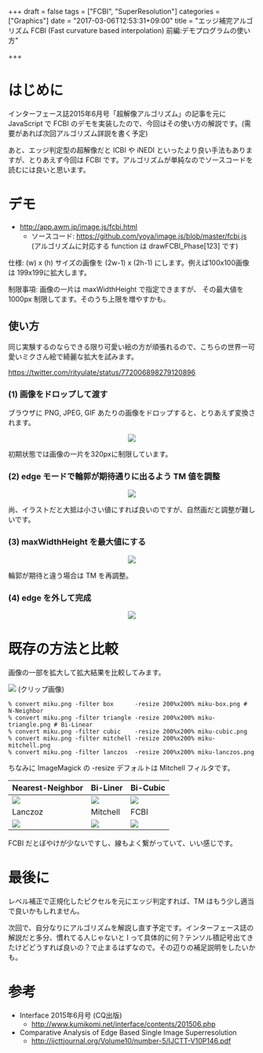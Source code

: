 +++
draft = false
tags = ["FCBI", "SuperResolution"]
categories = ["Graphics"]
date = "2017-03-06T12:53:31+09:00"
title = "エッジ補完アルゴリズム FCBI (Fast curvature based interpolation) 前編:デモプログラムの使い方"

+++

# はじめに

インターフェース誌2015年6月号「超解像アルゴリズム」の記事を元に JavaScript で FCBI のデモを実装したので、今回はその使い方の解説です。(需要があれば次回アルゴリズム詳説を書く予定)

あと、エッジ判定型の超解像だと ICBI や iNEDI といったより良い手法もありますが、とりあえず今回は FCBI です。アルゴリズムが単純なのでソースコードを読むには良いと思います。

# デモ

- http://app.awm.jp/image.js/fcbi.html
  - ソースコード: https://github.com/yoya/image.js/blob/master/fcbi.js (アルゴリズムに対応する function は drawFCBI_Phase[123] です)

仕様: (w) x (h) サイズの画像を (2w-1) x (2h-1) にします。例えば100x100画像は 199x199に拡大します。

制限事項: 画像の一片は maxWidthHeight で指定できますが、 その最大値を 1000px 制限してます。そのうち上限を増やすかも。

## 使い方

同じ実験するのならできる限り可愛い絵の方が頑張れるので、こちらの世界一可愛いミクさん絵で綺麗な拡大を試みます。

 https://twitter.com/rityulate/status/772006898279120896

### (1) 画像をドロップして渡す

ブラウザに PNG, JPEG, GIF あたりの画像をドロップすると、とりあえず変換されます。

<center> <a href="../demo00.png"> <img src="../demo00-h.png" /> </a></center>

初期状態では画像の一片を320pxに制限しています。


### (2) edge モードで輪郭が期待通りに出るよう TM 値を調整

<center> <a href="../demo01.png"> <img src="../demo01-h.png" /> </a> </center>

尚、イラストだと大抵は小さい値にすれば良いのですが、自然画だと調整が難しいです。

### (3) maxWidthHeight を最大値にする

<center> <a href="../demo02.png"> <img src="../demo02-h.png" /> </a> </center>

輪郭が期待と違う場合は TM を再調整。

### (4) edge を外して完成

<center> <a href="../demo03.png"> <img src="../demo03-h.png" /> </a> </center>

# 既存の方法と比較

画像の一部を拡大して拡大結果を比較してみます。

<img src="../miku.png" /> (クリップ画像)

```
% convert miku.png -filter box      -resize 200%x200% miku-box.png # N-Neighbor
% convert miku.png -filter triangle -resize 200%x200% miku-triangle.png # Bi-Linear
% convert miku.png -filter cubic    -resize 200%x200% miku-cubic.png
% convert miku.png -filter mitchell -resize 200%x200% miku-mitchell.png
% convert miku.png -filter lanczos  -resize 200%x200% miku-lanczos.png
```
ちなみに ImageMagick の -resize デフォルトは Mitchell フィルタです。

Nearest-Neighbor | Bi-Liner | Bi-Cubic |
----------------|----------|----------|
<img src="../miku-box.png"/>|<img src="../miku-triangle.png"/>|<img src="../miku-cubic.png"/>|
Lanczoz | Mitchell | FCBI |
<img src="../miku-lanczos.png"/>|<img src="../miku-mitchell.png"/>|<img src="../miku-fcbi.png"/>|

FCBI だとぼやけが少ないですし、線もよく繋がっていて、いい感じです。

# 最後に

レベル補正で正規化したピクセルを元にエッジ判定すれば、TM はもう少し適当で良いかもしれません。

次回で、自分なりにアルゴリズムを解説し直す予定です。インターフェース誌の解説だと多分、慣れてる人じゃないと l って具体的に何？テンソル積記号出てきたけどどうすれば良いの？で止まるはずなので。その辺りの補足説明をしたいかも。

# 参考

- Interface 2015年6月号 (CQ出版)
  -  http://www.kumikomi.net/interface/contents/201506.php
- Comparative Analysis of Edge Based Single Image Superresolution
  - http://ijcttjournal.org/Volume10/number-5/IJCTT-V10P146.pdf
